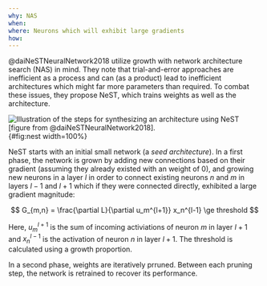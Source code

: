 ```yaml
---
why: NAS
when:
where: Neurons which will exhibit large gradients
how:
---
```



@daiNeSTNeuralNetwork2018 utilize growth with network architecture search (NAS)
in mind. They note that trial-and-error approaches are inefficient as a process
and can (as a product) lead to inefficient architectures which might far more
parameters than required.
To combat these issues, they propose NeST, which trains
weights as well as the architecture.

![Illustration of the steps for synthesizing an architecture using NeST [figure from @daiNeSTNeuralNetwork2018].](img/nest){#fig:nest width=100%}

NeST starts with an initial small network (a *seed architecture*). In a first
phase, the network is grown by adding new connections based on their gradient
(assuming they already existed with an weight of 0), and growing new neurons
in a layer $l$ in order to connect existing neurons $n$ and $m$ in layers $l-1$ and $l+1$
which if they were connected directly, exhibited a large gradient magnitude:

$$
G_{m,n} = \frac{\partial L}{\partial u_m^{l+1}} x_n^{l-1} \ge threshold
$$

Here, $u_m^{l+1}$ is the sum of incoming activiations of neuron $m$ in layer $l+1$
and $x_n^{l-1}$ is the activation of neuron $n$ in layer $l+1$.
The threshold is calculated using a growth proportion.

In a second phase, weights are iteratively prruned. Between each pruning step,
the network is retrained to recover its performance.
